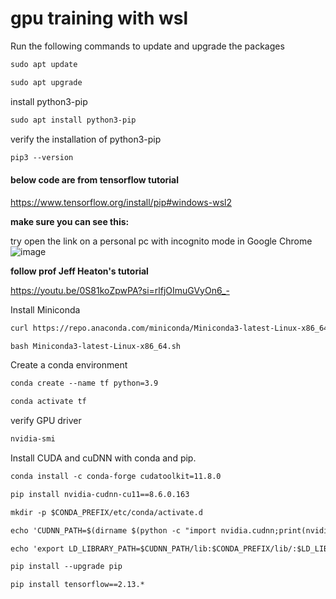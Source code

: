 # gpu training with wsl

Run the following commands to update and upgrade the packages
```diff
sudo apt update
```


```diff
sudo apt upgrade
```

install python3-pip 
```diff
sudo apt install python3-pip
```

verify the installation of python3-pip
```diff
pip3 --version
```

#### below code are from tensorflow tutorial 
https://www.tensorflow.org/install/pip#windows-wsl2 

**make sure you can see this:**

try open the link on a personal pc with incognito mode in Google Chrome
![image](https://github.com/YLiu95/wsl_gpu_training/assets/82934216/a93e1bdc-ba36-47e0-b68b-694586880ebe)


**follow prof Jeff Heaton's tutorial**

https://youtu.be/0S81koZpwPA?si=rlfjOImuGVyOn6_-

Install Miniconda
```diff
curl https://repo.anaconda.com/miniconda/Miniconda3-latest-Linux-x86_64.sh -o Miniconda3-latest-Linux-x86_64.sh
```


```diff
bash Miniconda3-latest-Linux-x86_64.sh
```

Create a conda environment
```diff
conda create --name tf python=3.9
```


```diff
conda activate tf
```

verify GPU driver
```diff
nvidia-smi
```

Install CUDA and cuDNN with conda and pip.
```diff
conda install -c conda-forge cudatoolkit=11.8.0
```

```diff
pip install nvidia-cudnn-cu11==8.6.0.163
```

```diff
mkdir -p $CONDA_PREFIX/etc/conda/activate.d
```

```diff
echo 'CUDNN_PATH=$(dirname $(python -c "import nvidia.cudnn;print(nvidia.cudnn.__file__)"))' >> $CONDA_PREFIX/etc/conda/activate.d/env_vars.sh
```

```diff
echo 'export LD_LIBRARY_PATH=$CUDNN_PATH/lib:$CONDA_PREFIX/lib/:$LD_LIBRARY_PATH' >> $CONDA_PREFIX/etc/conda/activate.d/env_vars.sh
```

```diff
pip install --upgrade pip
```

```diff
pip install tensorflow==2.13.*
```

```diff

```

```diff

```

```diff

```

```diff

```

```diff

```

```diff

```

```diff

```

```diff

```

```diff

```

```diff

```

```diff

```

```diff

```

```diff

```

```diff

```

```diff

```

```diff

```

```diff

```

```diff

```

```diff

```

```diff

```

```diff

```

```diff

```

```diff

```

```diff

```

```diff

```

```diff

```

```diff

```

```diff

```

```diff

```

```diff

```
